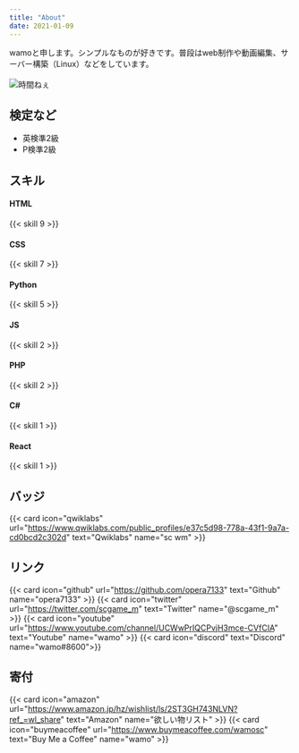 ```yaml
---
title: "About" 
date: 2021-01-09 
---
```


wamoと申します。シンプルなものが好きです。普段はweb制作や動画編集、サーバー構築（Linux）などをしています。  
&nbsp;  
![時間ねぇ](https://user-images.githubusercontent.com/39876629/87847438-4eb0e980-c913-11ea-9916-180535186a13.png)

## 検定など
* 英検準2級
* P検準2級

## スキル

#### HTML
{{< skill 9 >}}
#### CSS
{{< skill 7 >}}
#### Python
{{< skill 5 >}}
#### JS
{{< skill 2 >}}
#### PHP
{{< skill 2 >}}
#### C#
{{< skill 1 >}}
#### React
{{< skill 1 >}}

## バッジ
{{< card icon="qwiklabs" url="https://www.qwiklabs.com/public_profiles/e37c5d98-778a-43f1-9a7a-cd0bcd2c302d" text="Qwiklabs" name="sc wm" >}}

## リンク

{{< card icon="github" url="https://github.com/opera7133" text="Github" name="opera7133" >}}
{{< card icon="twitter" url="https://twitter.com/scgame_m" text="Twitter" name="@scgame_m" >}}
{{< card icon="youtube" url="https://www.youtube.com/channel/UCWwPrIQCPvjH3mce-CVfCIA" text="Youtube" name="wamo" >}}
{{< card icon="discord" text="Discord" name="wamo#8600">}}

## 寄付

{{< card icon="amazon" url="https://www.amazon.jp/hz/wishlist/ls/2ST3GH743NLVN?ref_=wl_share" text="Amazon" name="欲しい物リスト" >}}
{{< card icon="buymeacoffee" url="https://www.buymeacoffee.com/wamosc" text="Buy Me a Coffee" name="wamo" >}}
